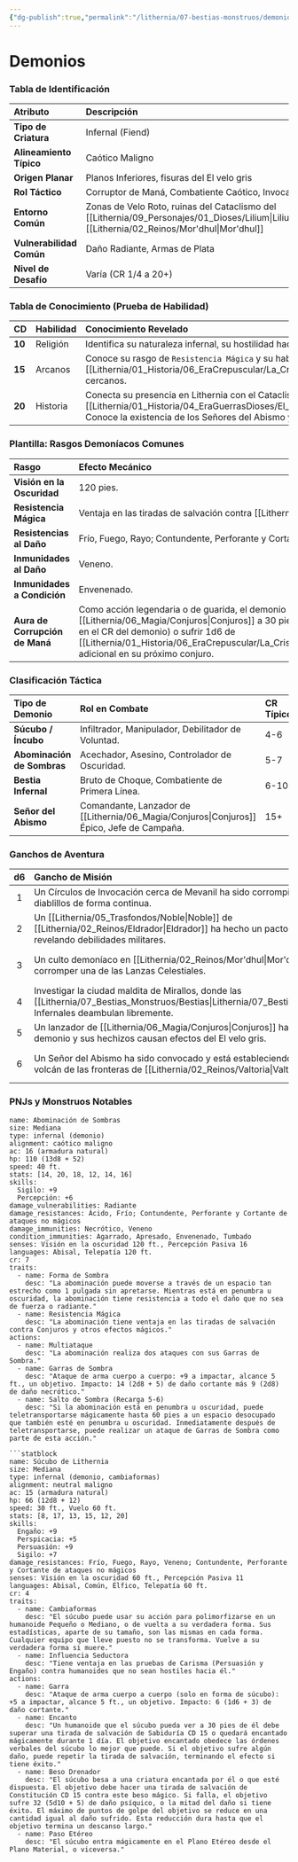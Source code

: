 ```yaml
---
{"dg-publish":true,"permalink":"/lithernia/07-bestias-monstruos/demonios/","title":"Demonios","tags":["lithernia","bestiario","demonio","infernal"]}
---
```


# Demonios

### Tabla de Identificación

| Atributo | Descripción |
| :--- | :--- |
| **Tipo de Criatura** | Infernal (Fiend) |
| **Alineamiento Típico** | Caótico Maligno |
| **Origen Planar** | Planos Inferiores, fisuras del El velo gris |
| **Rol Táctico** | Corruptor de Maná, Combatiente Caótico, Invocador |
| **Entorno Común** | Zonas de Velo Roto, ruinas del Cataclismo del [[Lithernia/09_Personajes/01_Dioses/Lilium\|Lilium]], [[Lithernia/02_Reinos/Mor'dhul\|Mor'dhul]] |
| **Vulnerabilidad Común** | Daño Radiante, Armas de Plata |
| **Nivel de Desafío** | Varía (CR 1/4 a 20+) |

### Tabla de Conocimiento (Prueba de Habilidad)

| CD | Habilidad | Conocimiento Revelado |
| :--- | :--- | :--- |
| **10** | Religión | Identifica su naturaleza infernal, su hostilidad hacia el orden divino y su vulnerabilidad al daño radiante. |
| **15** | Arcanos | Conoce su rasgo de `Resistencia Mágica` y su habilidad para corromper el Tejido del Maná, lo que puede aumentar la [[Lithernia/01_Historia/06_EraCrepuscular/La_Crisis_de_la_Fatiga_de_Maná\|La_Crisis_de_la_Fatiga_de_Maná]] de los lanzadores cercanos. |
| **20** | Historia | Conecta su presencia en Lithernia con el Cataclismo del [[Lithernia/09_Personajes/01_Dioses/Lilium\|Lilium]] y el [[Lithernia/01_Historia/04_EraGuerrasDioses/El_Quiebre_del_Velo_y_la_guerra_celestial\|El_Quiebre_del_Velo_y_la_guerra_celestial]]. Conoce la existencia de los Señores del Abismo y sus cultos. |

### Plantilla: Rasgos Demoníacos Comunes

| Rasgo | Efecto Mecánico |
| :--- | :--- |
| **Visión en la Oscuridad** | 120 pies. |
| **Resistencia Mágica** | Ventaja en las tiradas de salvación contra [[Lithernia/06_Magia/Conjuros\|Conjuros]] y otros efectos mágicos. |
| **Resistencias al Daño** | Frío, Fuego, Rayo; Contundente, Perforante y Cortante de ataques no mágicos. |
| **Inmunidades al Daño** | Veneno. |
| **Inmunidades a Condición** | Envenenado. |
| **Aura de Corrupción de Maná** | Como acción legendaria o de guarida, el demonio puede forzar a todos los lanzadores de [[Lithernia/06_Magia/Conjuros\|Conjuros]] a 30 pies a superar una tirada de salvación de Carisma (CD basada en el CR del demonio) o sufrir 1d6 de [[Lithernia/01_Historia/06_EraCrepuscular/La_Crisis_de_la_Fatiga_de_Maná\|La_Crisis_de_la_Fatiga_de_Maná]] adicional en su próximo conjuro. |

### Clasificación Táctica

| Tipo de Demonio | Rol en Combate | CR Típico |
| :--- | :--- | :--- |
| **Súcubo / Íncubo** | Infiltrador, Manipulador, Debilitador de Voluntad. | 4-6 |
| **Abominación de Sombras** | Acechador, Asesino, Controlador de Oscuridad. | 5-7 |
| **Bestia Infernal** | Bruto de Choque, Combatiente de Primera Línea. | 6-10 |
| **Señor del Abismo** | Comandante, Lanzador de [[Lithernia/06_Magia/Conjuros\|Conjuros]] Épico, Jefe de Campaña. | 15+ |

### Ganchos de Aventura

| d6 | Gancho de Misión | Pruebas Clave Sugeridas (CD) | Complicación |
|:--:|:---|:---|:---|
| 1 | Un Círculos de Invocación cerca de Mevanil ha sido corrompido, generando diablillos de forma continua. | Arcanos (15), Supervivencia (14) | El círculo está custodiado por un demonio mayor que se alimenta de la energía. |
| 2 | Un [[Lithernia/05_Trasfondos/Noble\|Noble]] de [[Lithernia/02_Reinos/Eldrador\|Eldrador]] ha hecho un pacto con un Súcubo y está revelando debilidades militares. | Investigación (16), Perspicacia (17) | El súcubo ha reemplazado al [[Lithernia/05_Trasfondos/Noble\|Noble]] y ahora se hace pasar por él. |
| 3 | Un culto demoníaco en [[Lithernia/02_Reinos/Mor'dhul\|Mor'dhul]] intenta corromper una de las Lanzas Celestiales. | Sigilo (18), Religión (16) | El culto está protegido por el Clan [[Lithernia/09_Personajes/01_Dioses/Kromagul\|Kromagul]], que ve el ritual como un acto de poder. |
| 4 | Investigar la ciudad maldita de Mirallos, donde las [[Lithernia/07_Bestias_Monstruos/Bestias\|Lithernia/07_Bestias_Monstruos/Bestias]] Infernales deambulan libremente. | Percepción (17), Combate Táctico | Un portal al Abismo se está abriendo lentamente en el centro de la ciudad. |
| 5 | Un lanzador de [[Lithernia/06_Magia/Conjuros\|Conjuros]] ha sido poseído por un demonio y sus hechizos causan efectos del El velo gris. | Medicina (15), Arcanos (18) | El demonio solo puede ser expulsado destruyendo un fetiche oculto. |
| 6 | Un Señor del Abismo ha sido convocado y está estableciendo su guarida en un volcán de las fronteras de [[Lithernia/02_Reinos/Valtoria\|Valtoria]]. | Diplomacia (con [[Lithernia/03_Razas/Enanos\|Enanos]]), Combate | El Señor del Abismo está forjando un ejército con [[Lithernia/03_Razas/Orcos\|Orcos]] del Clan Bloodfire. |

### PNJs y Monstruos Notables

```statblock
name: Abominación de Sombras
size: Mediana
type: infernal (demonio)
alignment: caótico maligno
ac: 16 (armadura natural)
hp: 110 (13d8 + 52)
speed: 40 ft.
stats: [14, 20, 18, 12, 14, 16]
skills:
  Sigilo: +9
  Percepción: +6
damage_vulnerabilities: Radiante
damage_resistances: Ácido, Frío; Contundente, Perforante y Cortante de ataques no mágicos
damage_immunities: Necrótico, Veneno
condition_immunities: Agarrado, Apresado, Envenenado, Tumbado
senses: Visión en la oscuridad 120 ft., Percepción Pasiva 16
languages: Abisal, Telepatía 120 ft.
cr: 7
traits:
  - name: Forma de Sombra
    desc: "La abominación puede moverse a través de un espacio tan estrecho como 1 pulgada sin apretarse. Mientras está en penumbra u oscuridad, la abominación tiene resistencia a todo el daño que no sea de fuerza o radiante."
  - name: Resistencia Mágica
    desc: "La abominación tiene ventaja en las tiradas de salvación contra Conjuros y otros efectos mágicos."
actions:
  - name: Multiataque
    desc: "La abominación realiza dos ataques con sus Garras de Sombra."
  - name: Garras de Sombra
    desc: "Ataque de arma cuerpo a cuerpo: +9 a impactar, alcance 5 ft., un objetivo. Impacto: 14 (2d8 + 5) de daño cortante más 9 (2d8) de daño necrótico."
  - name: Salto de Sombra (Recarga 5-6)
    desc: "Si la abominación está en penumbra u oscuridad, puede teletransportarse mágicamente hasta 60 pies a un espacio desocupado que también esté en penumbra u oscuridad. Inmediatamente después de teletransportarse, puede realizar un ataque de Garras de Sombra como parte de esta acción."

```statblock
name: Súcubo de Lithernia
size: Mediana
type: infernal (demonio, cambiaformas)
alignment: neutral maligno
ac: 15 (armadura natural)
hp: 66 (12d8 + 12)
speed: 30 ft., Vuelo 60 ft.
stats: [8, 17, 13, 15, 12, 20]
skills:
  Engaño: +9
  Perspicacia: +5
  Persuasión: +9
  Sigilo: +7
damage_resistances: Frío, Fuego, Rayo, Veneno; Contundente, Perforante y Cortante de ataques no mágicos
senses: Visión en la oscuridad 60 ft., Percepción Pasiva 11
languages: Abisal, Común, Élfico, Telepatía 60 ft.
cr: 4
traits:
  - name: Cambiaformas
    desc: "El súcubo puede usar su acción para polimorfizarse en un humanoide Pequeño o Mediano, o de vuelta a su verdadera forma. Sus estadísticas, aparte de su tamaño, son las mismas en cada forma. Cualquier equipo que lleve puesto no se transforma. Vuelve a su verdadera forma si muere."
  - name: Influencia Seductora
    desc: "Tiene ventaja en las pruebas de Carisma (Persuasión y Engaño) contra humanoides que no sean hostiles hacia él."
actions:
  - name: Garra
    desc: "Ataque de arma cuerpo a cuerpo (solo en forma de súcubo): +5 a impactar, alcance 5 ft., un objetivo. Impacto: 6 (1d6 + 3) de daño cortante."
  - name: Encanto
    desc: "Un humanoide que el súcubo pueda ver a 30 pies de él debe superar una tirada de salvación de Sabiduría CD 15 o quedará encantado mágicamente durante 1 día. El objetivo encantado obedece las órdenes verbales del súcubo lo mejor que puede. Si el objetivo sufre algún daño, puede repetir la tirada de salvación, terminando el efecto si tiene éxito."
  - name: Beso Drenador
    desc: "El súcubo besa a una criatura encantada por él o que esté dispuesta. El objetivo debe hacer una tirada de salvación de Constitución CD 15 contra este beso mágico. Si falla, el objetivo sufre 32 (5d10 + 5) de daño psíquico, o la mitad del daño si tiene éxito. El máximo de puntos de golpe del objetivo se reduce en una cantidad igual al daño sufrido. Esta reducción dura hasta que el objetivo termina un descanso largo."
  - name: Paso Etéreo
    desc: "El súcubo entra mágicamente en el Plano Etéreo desde el Plano Material, o viceversa."
